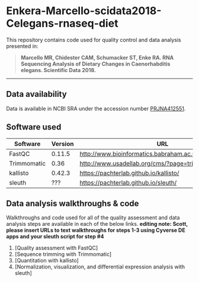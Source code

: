 # Enkera-Marcello-scidata2018-Celegans-rnaseq-diet

This repository contains code used for quality control and data analysis presented in: 

> **Marcello MR, Chidester CAM, Schumacker ST, Enke RA. RNA Sequencing Analysis of Dietary Changes in Caenorhabditis elegans. Scientific Data 2018.**

----

## Data availability

Data is available in NCBI SRA under the accession number [PRJNA412551](https://www.ncbi.nlm.nih.gov/bioproject/PRJNA412551).

## Software used

| Software | Version | URL | 
| --- | --- | --- |
| FastQC | 0.11.5 | http://www.bioinformatics.babraham.ac.uk/projects/fastqc/ |
| Trimmomatic | 0.36 | http://www.usadellab.org/cms/?page=trimmomatic  |
| kallisto | 0.42.3 | https://pachterlab.github.io/kallisto/ |
| sleuth | ??? | https://pachterlab.github.io/sleuth/ |

## Data analysis walkthroughs & code

Walkthroughs and code used for all of the quality assessment and data analysis steps are available in each of the below links.
**editing note: Scott, please insert URLs to text walkthroughs for steps 1-3 using Cyverse DE apps and your sleuth script for step #4**

1. [Quality assessment with FastQC]
2. [Sequence trimming with Trimmomatic]
3. [Quantitation with kallisto]
4. [Normalization, visualization, and differential expression analysis with sleuth]
